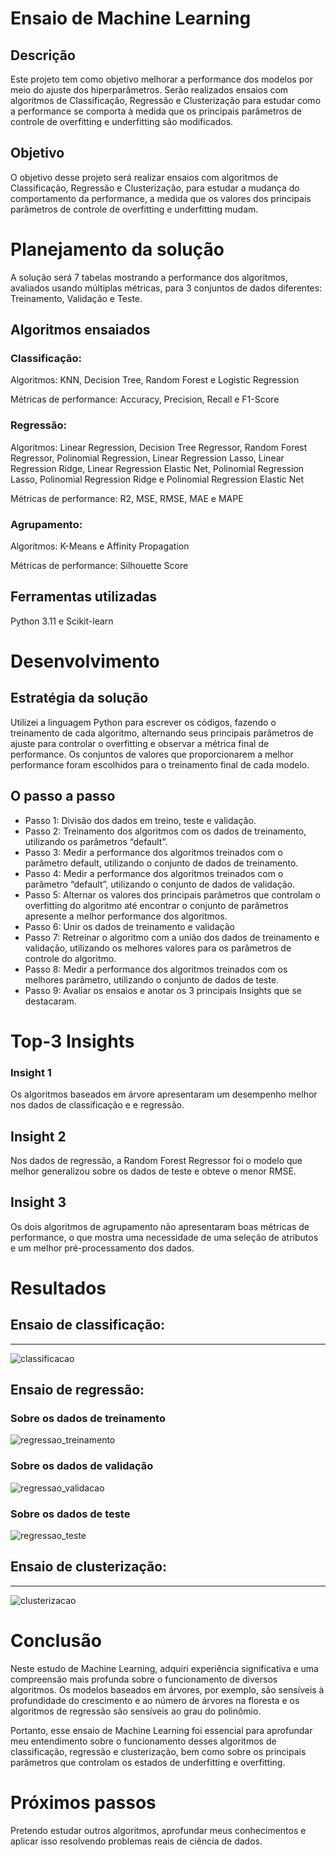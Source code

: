 # Ensaio de Machine Learning
## Descrição
Este projeto tem como objetivo melhorar a performance dos modelos por meio do ajuste dos hiperparâmetros. Serão realizados ensaios com algoritmos de Classificação, Regressão e Clusterização para estudar como a performance se comporta à medida que os principais parâmetros de controle de overfitting e underfitting são modificados.

## Objetivo
O objetivo desse projeto será realizar ensaios com algoritmos de
Classificação, Regressão e Clusterização, para estudar a mudança do
comportamento da performance, a medida que os valores dos principais
parâmetros de controle de overfitting e underfitting mudam.

# Planejamento da solução
A solução  será 7 tabelas mostrando a performance dos algoritmos, avaliados usando múltiplas métricas, para 3 conjuntos de dados diferentes: Treinamento, Validação e Teste.

## Algoritmos ensaiados
### Classificação:
Algoritmos: KNN, Decision Tree, Random Forest e Logistic Regression

Métricas de performance: Accuracy, Precision, Recall e F1-Score

### Regressão:
Algoritmos: Linear Regression, Decision Tree Regressor, Random Forest
Regressor, Polinomial Regression, Linear Regression Lasso, Linear
Regression Ridge, Linear Regression Elastic Net, Polinomial Regression
Lasso, Polinomial Regression Ridge e Polinomial Regression Elastic Net

Métricas de performance: R2, MSE, RMSE, MAE e MAPE

### Agrupamento:
Algoritmos: K-Means e Affinity Propagation

Métricas de performance: Silhouette Score
## Ferramentas utilizadas
Python 3.11 e Scikit-learn

# Desenvolvimento
## Estratégia da solução
Utilizei a linguagem Python para escrever os códigos, fazendo o treinamento de cada algoritmo, alternando seus principais parâmetros de ajuste para controlar o overfitting e observar a métrica final de performance. Os conjuntos de valores que proporcionarem a melhor performance foram escolhidos para o treinamento final de cada modelo.

## O passo a passo
- Passo 1: Divisão dos dados em treino, teste e validação.
- Passo 2: Treinamento dos algoritmos com os dados de treinamento, utilizando os parâmetros “default”.
- Passo 3: Medir a performance dos algoritmos treinados com o parâmetro
default, utilizando o conjunto de dados de treinamento.
- Passo 4: Medir a performance dos algoritmos treinados com o parâmetro
“default”, utilizando o conjunto de dados de validação.
- Passo 5: Alternar os valores dos principais parâmetros que controlam o
overfitting do algoritmo até encontrar o conjunto de parâmetros apresente
a melhor performance dos algoritmos.
- Passo 6: Unir os dados de treinamento e validação
- Passo 7: Retreinar o algoritmo com a união dos dados de treinamento e
validação, utilizando os melhores valores para os parâmetros de controle
do algoritmo.
- Passo 8: Medir a performance dos algoritmos treinados com os melhores
parâmetro, utilizando o conjunto de dados de teste.
- Passo 9: Avaliar os ensaios e anotar os 3 principais Insights que se
destacaram.

# Top-3 Insights

### Insight 1
Os algoritmos baseados em árvore apresentaram um desempenho melhor nos dados de classificação e e regressão.

## Insight 2
Nos dados de regressão, a Random Forest Regressor foi o modelo que melhor generalizou sobre os dados de teste e obteve o menor RMSE.

## Insight 3
Os dois algoritmos de agrupamento não apresentaram boas métricas de performance, o que mostra uma necessidade de uma seleção de atributos e um melhor pré-processamento dos dados.

# Resultados

## Ensaio de classificação:
---
![classificacao](img/ensaio_classificacao.png)

## Ensaio de regressão:
### Sobre os dados de treinamento
![regressao_treinamento]( img/ensaio_regressao_dados_treinamento.png)
### Sobre os dados de validação
![regressao_validacao]( img/ensaio_regressao_dados_validacao.png)
### Sobre os dados de teste
![regressao_teste]( img/ensaio_regressao_dados_teste.png)

## Ensaio de clusterização:
---
![clusterizacao]( img/ensaio_clusterizacao.png)

# Conclusão
Neste estudo de Machine Learning, adquiri experiência significativa e uma compreensão mais profunda sobre o funcionamento de diversos algoritmos. Os modelos baseados em árvores, por exemplo, são sensíveis à profundidade do crescimento e ao número de árvores na floresta e os algoritmos de regressão são sensíveis ao grau do polinômio.

Portanto, esse ensaio de Machine Learning foi essencial para aprofundar meu entendimento sobre o funcionamento desses algoritmos de classificação, regressão e clusterização, bem como sobre os principais parâmetros que controlam os estados de underfitting e overfitting.

# Próximos passos
Pretendo estudar outros algoritmos, aprofundar meus conhecimentos e aplicar isso resolvendo problemas reais de ciência de dados.
